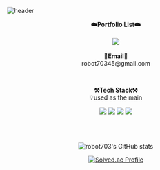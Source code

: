 ![header](https://capsule-render.vercel.app/api?type=waving&color=auto&height=300&section=header&text=MinJae's&fontSize=90&animation=fadeIn&fontAlignY=38&desc=This%20GitHub%20is%20a%20storage%20space%20for%20all%20my%20code!&descAlignY=51&descAlign=62)

<p align="center">
    <Strong>☁️Portfolio List☁️</Strong><br><br>
<a href="https://hits.seeyoufarm.com"><img src="https://hits.seeyoufarm.com/api/count/incr/badge.svg?url=https%3A%2F%2Fgithub.com%2Frobot703&count_bg=%238DC85F&title_bg=%23707070&icon=github.svg&icon_color=%23E7E7E7&title=hits&edge_flat=false"/></a>
<br><br>
<Strong>📧Email📧</Strong><br>robot70345@gmail.com<br>
</p>
<br>

<p align="center">
    <Strong>⚒️Tech Stack⚒️</Strong><br>
    💡used as the main
</p>

<p align="center" display="inline-block">
  <img src="https://img.shields.io/badge/JAVA-F7DF1E?style=for-the-badge&logo=java&logoColor=white"> 
    <img src="https://img.shields.io/badge/C++-E34F26?style=for-the-badge&logo=C++&logoColor=white">
    <img src="https://img.shields.io/badge/C-A8B9CC?style=for-the-badge&logo=C&logoColor=white">
    <img src="https://img.shields.io/badge/Python-3776AB?style=for-the-badge&logo=Python&logoColor=white"> 
</p><br>

<br>

<div align=center>

![robot703's GitHub stats](https://github-readme-stats.vercel.app/api?username=robot703&show_icons=true&theme=radical)
<br/>
  
[![Solved.ac Profile](http://mazassumnida.wtf/api/v2/generate_badge?boj=2019038045)](https://solved.ac/2019038045)
  
<br/>
